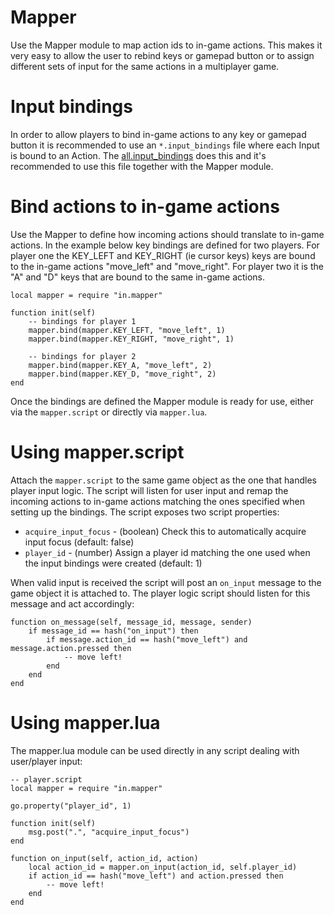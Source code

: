 # Mapper
Use the Mapper module to map action ids to in-game actions. This makes it very easy to allow the user to rebind keys or gamepad button or to assign different sets of input for the same actions in a multiplayer game.

# Input bindings
In order to allow players to bind in-game actions to any key or gamepad button it is recommended to use an ```*.input_bindings``` file where each Input is bound to an Action. The [all.input_bindings](in/bindings/all-input_bindings) does this and it's recommended to use this file together with the Mapper module.

# Bind actions to in-game actions
Use the Mapper to define how incoming actions should translate to in-game actions. In the example below key bindings are defined for two players. For player one the KEY_LEFT and KEY_RIGHT (ie cursor keys) keys are bound to the in-game actions "move_left" and "move_right". For player two it is the "A" and "D" keys that are bound to the same in-game actions.

	local mapper = require "in.mapper"

	function init(self)
		-- bindings for player 1
		mapper.bind(mapper.KEY_LEFT, "move_left", 1)
		mapper.bind(mapper.KEY_RIGHT, "move_right", 1)

		-- bindings for player 2
		mapper.bind(mapper.KEY_A, "move_left", 2)
		mapper.bind(mapper.KEY_D, "move_right", 2)
	end

Once the bindings are defined the Mapper module is ready for use, either via the ```mapper.script``` or directly via ```mapper.lua```.

# Using mapper.script
Attach the ```mapper.script``` to the same game object as the one that handles player input logic. The script will listen for user input and remap the incoming actions to in-game actions matching the ones specified when setting up the bindings. The script exposes two script properties:

* ```acquire_input_focus``` - (boolean) Check this to automatically acquire input focus (default: false)
* ```player_id``` - (number) Assign a player id matching the one used when the input bindings were created (default: 1)

When valid input is received the script will post an ```on_input``` message to the game object it is attached to. The player logic script should listen for this message and act accordingly:

	function on_message(self, message_id, message, sender)
		if message_id == hash("on_input") then
			if message.action_id == hash("move_left") and message.action.pressed then
				-- move left!
			end
		end
	end

# Using mapper.lua
The mapper.lua module can be used directly in any script dealing with user/player input:

	-- player.script
	local mapper = require "in.mapper"

	go.property("player_id", 1)

	function init(self)
		msg.post(".", "acquire_input_focus")
	end

	function on_input(self, action_id, action)
		local action_id = mapper.on_input(action_id, self.player_id)
		if action_id == hash("move_left") and action.pressed then
			-- move left!
		end
	end
